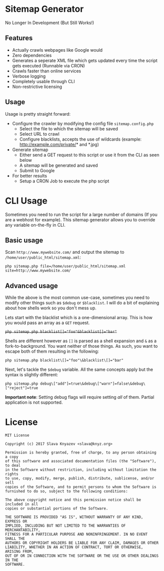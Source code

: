 # Sitemap Generator

No Longer In Development (But Still Works!)

## Features
 - Actually crawls webpages like Google would
 - Zero dependencies
 - Generates a seperate XML file which gets updated every time the script gets executed (Runnable via CRON)
 - Crawls faster than online services
 - Verbose logging
 - Completely usable through CLI
 - Non-restrictive licensing
 
## Usage
Usage is pretty straight forward:
 - Configure the crawler by modifying the config file `sitemap.config.php`
    - Select the file to which the sitemap will be saved
    - Select URL to crawl
    - Configure blacklists, accepts the use of wildcards (example: http://example.com/private/* and *.jpg)
 - Generate sitemap
    - Either send a GET request to this script or use it from the CLI as seen below
    - A sitemap will be generated and saved
    - Submit to Google
 - For better results
    - Setup a CRON Job to execute the php script

# CLI Usage

Sometimes you need to run the script for a large number of domains (If you are a webhost for example). This sitemap generator allows you to override any variable on-the-fly in CLI.

## Basic usage

Scan `http://www.mywebsite.com/` and output the sitemap to `/home/user/public_html/sitemap.xml`:

`php sitemap.php file=/home/user/public_html/sitemap.xml site=http://www.mywebsite.com/`

## Advanced usage

While the above is the most common use-case, sometimes you need to modify other things such as `$debug` or `$blacklist`. I will do a bit of explaining about how shells work so you don't mess up.

Lets start with the blacklist which is a one-dimensional array. This is how you would pass an array as a `GET` request.

~~`php sitemap.php blacklist[]="foo"&blacklist[]="bar"`~~

Shells are different however as `[]` is parsed as a shell expansion and `&` as a fork-to-background. You want neither of those things. As such, you want to escape both of them resulting in the following:

`php sitemap.php blacklist\[]="foo"\&blacklist\[]="bar"`

Next, let's tackle the `$debug` variable. All the same concepts apply but the syntax is slightly different:

`php sitemap.php debug\["add"]=true\&debug\["warn"]=false\&debug\["reject"]=true`

**Important note**: Setting debug flags will require setting _all_ of them. Partial application is not supported.

# License

```
MIT License

Copyright (c) 2017 Slava Knyazev <slava@knyz.org>

Permission is hereby granted, free of charge, to any person obtaining a copy
of this software and associated documentation files (the "Software"), to deal
in the Software without restriction, including without limitation the rights
to use, copy, modify, merge, publish, distribute, sublicense, and/or sell
copies of the Software, and to permit persons to whom the Software is
furnished to do so, subject to the following conditions:

The above copyright notice and this permission notice shall be included in all
copies or substantial portions of the Software.

THE SOFTWARE IS PROVIDED "AS IS", WITHOUT WARRANTY OF ANY KIND, EXPRESS OR
IMPLIED, INCLUDING BUT NOT LIMITED TO THE WARRANTIES OF MERCHANTABILITY,
FITNESS FOR A PARTICULAR PURPOSE AND NONINFRINGEMENT. IN NO EVENT SHALL THE
AUTHORS OR COPYRIGHT HOLDERS BE LIABLE FOR ANY CLAIM, DAMAGES OR OTHER
LIABILITY, WHETHER IN AN ACTION OF CONTRACT, TORT OR OTHERWISE, ARISING FROM,
OUT OF OR IN CONNECTION WITH THE SOFTWARE OR THE USE OR OTHER DEALINGS IN THE
SOFTWARE.
```
